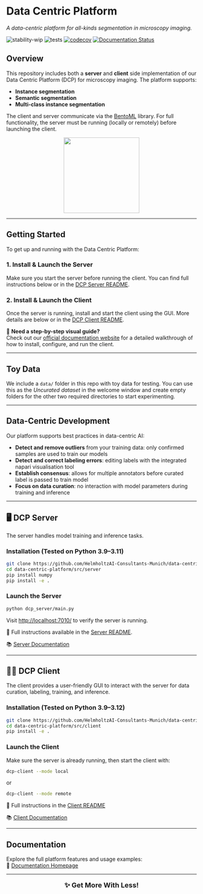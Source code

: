 # Data Centric Platform
*A data-centric platform for all-kinds segmentation in microscopy imaging.*

![stability-wip](https://img.shields.io/badge/stability-work_in_progress-lightgrey.svg)
![tests](https://github.com/HelmholtzAI-Consultants-Munich/data-centric-platform/actions/workflows/test.yml/badge.svg?event=push)
[![codecov](https://codecov.io/gh/HelmholtzAI-Consultants-Munich/data-centric-platform/branch/main/graph/badge.svg)](https://codecov.io/gh/HelmholtzAI-Consultants-Munich/data-centric-platform)
[![Documentation Status](https://readthedocs.org/projects/data-centric-platform/badge/?version=latest)](https://data-centric-platform.readthedocs.io/en/latest/?badge=latest)

## Overview

This repository includes both a **server** and **client** side implementation of our Data Centric Platform (DCP) for microscopy imaging. The platform supports:
- **Instance segmentation**
- **Semantic segmentation**
- **Multi-class instance segmentation**

The client and server communicate via the [BentoML](https://www.bentoml.com/) library. For full functionality, the server must be running (locally or remotely) before launching the client.

<p align="center">
  <img src="https://github.com/HelmholtzAI-Consultants-Munich/data-centric-platform/blob/main/src/client/readme_figs/dcp_pipeline.png" width="200" height="200">
</p>

---

## Getting Started

To get up and running with the Data Centric Platform:

### 1. Install & Launch the Server
Make sure you start the server before running the client. You can find full instructions below or in the [DCP Server README](https://github.com/HelmholtzAI-Consultants-Munich/data-centric-platform/blob/main/src/server/README.md#using-pypi).

### 2. Install & Launch the Client
Once the server is running, install and start the client using the GUI. More details are below or in the [DCP Client README](https://github.com/HelmholtzAI-Consultants-Munich/data-centric-platform/blob/main/src/client/README.md).

📝 **Need a step-by-step visual guide?**  
Check out our [official documentation website](https://data-centric-platform.readthedocs.io/en/latest/dcp_client_installation.html) for a detailed walkthrough of how to install, configure, and run the client.

---

## Toy Data

We include a `data/` folder in this repo with toy data for testing. You can use this as the *Uncurated dataset* in the welcome window and create empty folders for the other two required directories to start experimenting.

---

## Data-Centric Development

Our platform supports best practices in data-centric AI:
- **Detect and remove outliers** from your training data: only confirmed samples are used to train our models
- **Detect and correct labeling errors**: editing labels with the integrated napari visualisation tool
- **Establish consensus**: allows for multiple annotators before curated label is passed to train model
- **Focus on data curation**: no interaction with model parameters during training and inference

---

## 🖥 DCP Server

The server handles model training and inference tasks.

### Installation (Tested on Python 3.9–3.11)
```bash
git clone https://github.com/HelmholtzAI-Consultants-Munich/data-centric-platform.git
cd data-centric-platform/src/server
pip install numpy
pip install -e .
```

### Launch the Server
```bash
python dcp_server/main.py
```
Visit [http://localhost:7010/](http://localhost:7010/) to verify the server is running.

📄 Full instructions available in the [Server README](https://github.com/HelmholtzAI-Consultants-Munich/data-centric-platform/blob/main/src/server/README.md).

📚 [Server Documentation](https://data-centric-platform.readthedocs.io/en/latest/dcp_server_installation.html)

---

## 🧑‍💻 DCP Client

The client provides a user-friendly GUI to interact with the server for data curation, labeling, training, and inference.

### Installation (Tested on Python 3.9–3.12)
```bash
git clone https://github.com/HelmholtzAI-Consultants-Munich/data-centric-platform.git
cd data-centric-platform/src/client
pip install -e .
```

### Launch the Client
Make sure the server is already running, then start the client with:

```bash
dcp-client --mode local
```
or

```bash
dcp-client --mode remote
```

📄 Full instructions in the [Client README](https://github.com/HelmholtzAI-Consultants-Munich/data-centric-platform/blob/main/src/client/README.md)

📚 [Client Documentation](https://data-centric-platform.readthedocs.io/en/latest/dcp_client_installation.html)

---

## Documentation

Explore the full platform features and usage examples:  
📖 [Documentation Homepage](https://data-centric-platform.readthedocs.io/en/latest/index.html)

---

<p align="center" style="font-size:18px;"><strong>✨ Get More With Less!</strong></p>

